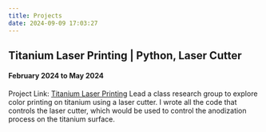 ```yaml
---
title: Projects
date: 2024-09-09 17:03:27
---
```

## Titanium Laser Printing | Python, Laser Cutter
#### February 2024 to May 2024
Project Link: [Titanium Laser Printing](https://bjrichardliu.github.io/Titanium_Laser_Printing/)
Lead a class research group to explore color printing on titanium using a laser cutter. I wrote all the code that controls the laser cutter, which would be used to control the anodization process on the titanium surface.